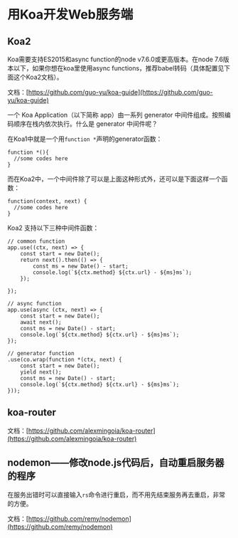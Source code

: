 # 用Koa开发Web服务端

## Koa2

Koa需要支持ES2015和async function的node v7.6.0或更高版本。在node 7.6版本以下，如果你想在koa里使用async functions，推荐babel转码（具体配置见下面这个Koa2文档）。

文档：[https://github.com/guo-yu/koa-guide](https://github.com/guo-yu/koa-guide)

一个 Koa Application（以下简称 app）由一系列 generator 中间件组成。按照编码顺序在栈内依次执行。什么是 generator 中间件呢？

在Koa1中就是一个用`function *`声明的generator函数：

```
function *(){
  //some codes here
}
```

而在Koa2中，一个中间件除了可以是上面这种形式外，还可以是下面这样一个函数：

```
function(context, next) {
  //some codes here
}
```

Koa2 支持以下三种中间件函数：

```
// common function
app.use((ctx, next) => {
    const start = new Date();
    return next().then(() => {
        const ms = new Date() - start;
        console.log(`${ctx.method} ${ctx.url} - ${ms}ms`);
    });

});

// async function
app.use(async (ctx, next) => {
    const start = new Date();
    await next();
    const ms = new Date() - start;
    console.log(`${ctx.method} ${ctx.url} - ${ms}ms`);
});

// generator function
.use(co.wrap(function *(ctx, next) {
    const start = new Date();
    yield next();
    const ms = new Date() - start;
    console.log(`${ctx.method} ${ctx.url} - ${ms}ms`);
}));

```

## koa-router

文档：[https://github.com/alexmingoia/koa-router](https://github.com/alexmingoia/koa-router)

## nodemon——修改node.js代码后，自动重启服务器的程序

在服务出错时可以直接输入`rs`命令进行重启，而不用先结束服务再去重启，非常的方便。

文档：[https://github.com/remy/nodemon](https://github.com/remy/nodemon)

